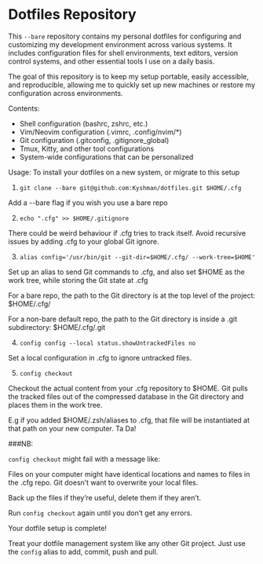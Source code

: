 Dotfiles Repository
=======

This `--bare` repository contains my personal dotfiles for configuring and customizing my development environment across various systems. It includes configuration files for shell environments, text editors, version control systems, and other essential tools I use on a daily basis.

The goal of this repository is to keep my setup portable, easily accessible, and reproducible, allowing me to quickly set up new machines or restore my configuration across environments.

Contents:
- Shell configuration (bashrc, zshrc, etc.)
- Vim/Neovim configuration (.vimrc, .config/nvim/*)
- Git configuration (.gitconfig, .gitignore_global)
- Tmux, Kitty, and other tool configurations
- System-wide configurations that can be personalized

Usage:
To install your dotfiles on a new system, or migrate to this setup

1.   `git clone --bare git@github.com:Kyshman/dotfiles.git $HOME/.cfg`

Add a --bare flag if you wish you use a bare repo

2.   `echo ".cfg" >> $HOME/.gitignore`

There could be weird behaviour if .cfg tries to track itself. Avoid recursive issues by adding .cfg to your global Git ignore. 

3.   `alias config='/usr/bin/git --git-dir=$HOME/.cfg/ --work-tree=$HOME'`

Set up an alias to send Git commands to .cfg, and also set $HOME as the work tree, while storing the Git state at .cfg

For a bare repo, the path to the Git directory is at the top level of the project: $HOME/.cfg/

For a non-bare default repo, the path to the Git directory is inside a .git subdirectory: $HOME/.cfg/.git

4.   `config config --local status.showUntrackedFiles no`

Set a local configuration in .cfg to ignore untracked files.

5.   `config checkout`

Checkout the actual content from your .cfg repository to $HOME. Git pulls the tracked files out of the compressed database in the Git directory and places them in the work tree.

E.g if you added $HOME/.zsh/aliases to .cfg, that file will be instantiated at that path on your new computer. Ta Da!


###NB:

`config checkout` might fail with a message like:

Files on your computer might have identical locations and names to files in the .cfg repo. Git doesn’t want to overwrite your local files.

Back up the files if they’re useful, delete them if they aren’t.

Run `config checkout` again until you don’t get any errors.

Your dotfile setup is complete!

Treat your dotfile management system like any other Git project. Just use the `config` alias to add, commit, push and pull.

